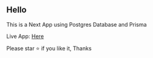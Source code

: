 ## Hello

This is a Next App using Postgres Database and Prisma

Live App: [Here](https://postgres-next-with-prisma.up.railway.app/)

Please star ⭐ if you like it, Thanks
